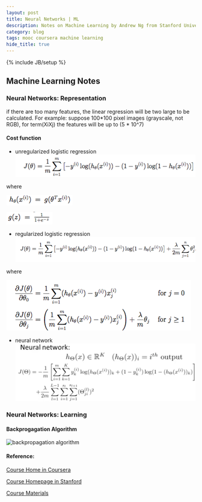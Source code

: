 ```yaml
---
layout: post
title: Neural Networks | ML
description: Notes on Machine Learning by Andrew Ng from Stanford University
category: blog
tags: mooc coursera machine learning
hide_title: true
---
```

{% include JB/setup %}

## Machine Learning Notes 

### Neural Networks: Representation

if there are too many features, the linear regression will be two large to be calculated. For example: suppose 100*100 pixel images (grayscale, not RGB), for term(XiXj) the features will be up to (5 * 10^7) 

#### Cost function

+ unregularized logistic regression
![logistic regression(unregularized)](/images/ml/logisticregressionunregularized.png)

where

![h(theta) formula](/images/ml/lrcosth.png)

![g(z)](/images/ml/lrcostg.png)

+ regularized logistic regression
![regularized logistic regression](/images/ml/logisticregressionregularized.png)

where

![Theta(j)](/images/ml/lrCostR.png)

+ neural network
![neural network cost function](/images/ml/nwcostfunction.png)



### Neural Networks: Learning


#### Backprogagation Algorithm

![backpropagation algorithm]()



#### Reference:
[Course Home in Coursera](https://www.coursera.org/learn/machine-learning/home/welcome)

[Course Homepage in Stanford](http://cs229.stanford.edu/)

[Course Materials](http://cs229.stanford.edu/materials.html)


